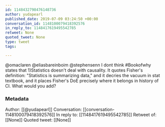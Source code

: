 ```yaml
---
id: 1148432798476148736
author: yudapearl
published_date: 2019-07-09 03:24:50 +00:00
conversation_id: 1148100079418392576
in_reply_to: 1148417619495542785
retweet: None
quoted_tweet: None
type: tweet
tags:

---
```


@omaclaren @eliasbareinboim @stephensenn I dont think #Bookofwhy states that 1)Statistics doesn't deal with causality. It quotes Fisher's definition: "Statistics is summarizing data," and it decries the vacuum in stat textbook, and it places Fisher's DoE precisely where it belongs in history of CI. What would you add?

### Metadata

Author: [[@yudapearl]]
Conversation: [[conversation-1148100079418392576]]
In reply to: [[1148417619495542785]]
Retweet of: [[None]]
Quoted tweet: [[None]]
